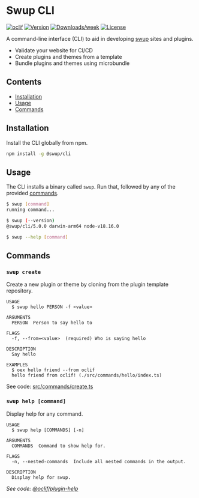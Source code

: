 # Swup CLI

[![oclif](https://img.shields.io/badge/cli-oclif-brightgreen.svg)](https://oclif.io)
[![Version](https://img.shields.io/npm/v/@swup/cli.svg)](https://npmjs.org/package/@swup/cli)
[![Downloads/week](https://img.shields.io/npm/dw/@swup/cli.svg)](https://npmjs.org/package/@swup/cli)
[![License](https://img.shields.io/npm/l/@swup/cli.svg)](https://github.com/gmrchk/cli/blob/master/package.json)

A command-line interface (CLI) to aid in developing [swup](https://swup.js.org/) sites and plugins.

- Validate your website for CI/CD
- Create plugins and themes from a template
- Bundle plugins and themes using microbundle

## Contents

- [Installation](#installation)
- [Usage](#usage)
- [Commands](#commands)

## Installation

Install the CLI globally from npm.

```sh
npm install -g @swup/cli
```

## Usage

The CLI installs a binary called `swup`. Run that, followed by any of the provided [commands](#commands).

```sh
$ swup [command]
running command...

$ swup (--version)
@swup/cli/5.0.0 darwin-arm64 node-v18.16.0

$ swup --help [command]
```

## Commands

### `swup create`

Create a new plugin or theme by cloning from the plugin template repository.

```
USAGE
  $ swup hello PERSON -f <value>

ARGUMENTS
  PERSON  Person to say hello to

FLAGS
  -f, --from=<value>  (required) Who is saying hello

DESCRIPTION
  Say hello

EXAMPLES
  $ oex hello friend --from oclif
  hello friend from oclif! (./src/commands/hello/index.ts)
```

See code: [src/commands/create.ts](https://github.com/swup/cli/blob/master/src/commands/create.ts)

### `swup help [command]`

Display help for any command.

```
USAGE
  $ swup help [COMMANDS] [-n]

ARGUMENTS
  COMMANDS  Command to show help for.

FLAGS
  -n, --nested-commands  Include all nested commands in the output.

DESCRIPTION
  Display help for swup.
```

_See code: [@oclif/plugin-help](https://github.com/oclif/plugin-help/blob/v5.2.19/src/commands/help.ts)_
